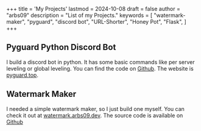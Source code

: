 +++
title = 'My Projects'
lastmod = 2024-10-08
draft = false
author = "arbs09"
description = "List of my Projects."
keywords = [
    "watermark-maker",
    "pyguard",
    "discord bot",
    "URL-Shorter",
    "Honey Pot",
    "Flask",
]
+++

## Pyguard Python Discord Bot

I build a discord bot in python. It has some basic commands like per server leveling or global leveling. You can find the code on [Github](https://github.com/arbs09/pyguard). The website is [pyguard.top](https://pyguard.top/).

## Watermark Maker

I needed a simple watermark maker, so I just build one myself. You can check it out at [watermark.arbs09.dev](https://watermark.arbs09.dev/). The source code is available on [Github](https://github.com/arbs09/watermarkmaker)
